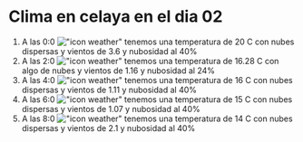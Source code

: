 # Clima en celaya en el dia 02

1. A las 0:0 !["icon weather"](http://openweathermap.org/img/w/03n.png) tenemos una temperatura de 20 C con nubes dispersas y  vientos de 3.6 y nubosidad al 40%
1. A las 2:0 !["icon weather"](http://openweathermap.org/img/w/02n.png) tenemos una temperatura de 16.28 C con algo de nubes y  vientos de 1.16 y nubosidad al 24%
1. A las 4:0 !["icon weather"](http://openweathermap.org/img/w/03n.png) tenemos una temperatura de 16 C con nubes dispersas y  vientos de 1.11 y nubosidad al 40%
1. A las 6:0 !["icon weather"](http://openweathermap.org/img/w/03n.png) tenemos una temperatura de 15 C con nubes dispersas y  vientos de 1.07 y nubosidad al 40%
1. A las 8:0 !["icon weather"](http://openweathermap.org/img/w/03n.png) tenemos una temperatura de 14 C con nubes dispersas y  vientos de 2.1 y nubosidad al 40%
